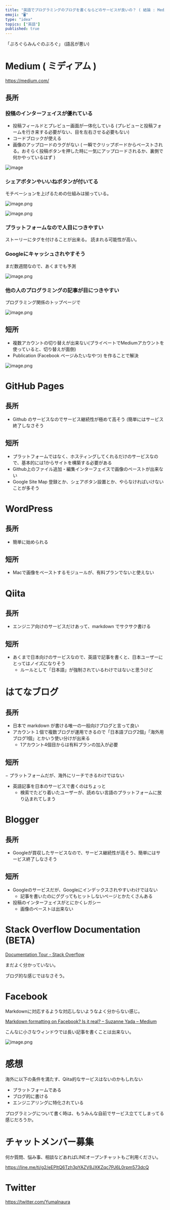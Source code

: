 ```yaml
---
title: "英語でプログラミングのブログを書くならどのサービスが良いの？ ( 結論 : Medium )"
emoji: "🖥"
type: "idea"
topics: ["英語"]
published: true
---
```


「ぷろぐらみんぐのぶろぐ」 (語呂が悪い)

# Medium ( ミディアム )

https://medium.com/

## 長所

### 投稿のインターフェイスが優れている

- 投稿フィールドとプレビュー画面が一体化している (プレビューと投稿フォームを行き来する必要がない、目を左右させる必要もない)
- コードブロックが使える
- 画像のアップロードのラグがない ( 一瞬でクリップボードからペーストされる。おそらく投稿ボタンを押した時に一気にアップロードされるか、裏側で何かやっているはず )


![image](https://qiita-image-store.s3.amazonaws.com/0/89618/891c38fd-c10c-2a48-91ca-60ab1ae88bea.png)

### シェアボタンやいいねボタンが付いてる

モチベーションを上げるための仕組みは揃っている。

![image.png](https://qiita-image-store.s3.amazonaws.com/0/89618/a4860984-e7e3-a910-579a-320c35941b3e.png)

![image.png](https://qiita-image-store.s3.amazonaws.com/0/89618/54dc385f-62fb-8b08-41ea-01624b91a266.png)

### プラットフォームなので人目につきやすい

ストーリーにタグを付けることが出来る。
読まれる可能性が高い。

### Googleにキャッシュされやすそう

まだ数週間なので、あくまでも予測

![image.png](https://qiita-image-store.s3.amazonaws.com/0/89618/7c348205-65fa-9556-f560-6288447d6ca6.png)

### 他の人のプログラミングの記事が目につきやすい

プログラミング関係のトップページで

![image.png](https://qiita-image-store.s3.amazonaws.com/0/89618/63911b49-11be-90bc-5791-bf6954c1412e.png)


## 短所

- 複数アカウントの切り替えが出来ない(プライベートでMediumアカウントを使っていると、切り替えが面倒)
 - Publication (Facebook ページみたいなやつ) を作ることで解決

![image.png](https://qiita-image-store.s3.amazonaws.com/0/89618/1cc4ceea-b285-af19-0d86-73b54f38b2ce.png)


# GitHub Pages

## 長所

- Github のサービスなのでサービス継続性が極めて高そう (簡単にはサービス終了しなさそう

## 短所

- プラットフォームではなく、ホスティングしてくれるだけのサービスなので、基本的には1からサイトを構築する必要がある
- Github上のファイル追加・編集インターフェイスで画像のペーストが出来ない
- Google Site Map 登録とか、シェアボタン設置とか、やらなければいけないことが多そう

# WordPress

## 長所

- 簡単に始められる

## 短所

- Macで画像をペーストするモジュールが、有料プランでないと使えない

# Qiita

## 長所

- エンジニア向けのサービスだけあって、markdown でサクサク書ける

## 短所

- あくまで日本向けのサービスなので、英語で記事を書くと、日本ユーザーにとってはノイズになりそう
  - ルールとして「日本語」が強制されているわけではないと思うけど

# はてなブログ

## 長所

- 日本で markdown が書ける唯一の一般向けブログと言って良い
- アカウント１個で複数ブログが運用できるので「日本語ブログ2個」「海外用ブログ1個」とかいう使い分けが出来る
  - 1アカウント4個目からは有料プランの加入が必要

## 短所

− プラットフォームだが、海外にリーチできるわけではない
- 英語記事を日本のサービスで書くのはちょっと
  - 検索でたどり着いたユーザーが、読めない言語のプラットフォームに放り込まれてしまう


# Blogger

## 長所

- Googleが買収したサービスなので、サービス継続性が高そう、簡単にはサービス終了しなさそう

## 短所

- Googleのサービスだが、Googleにインデックスされやすいわけではない
  - 記事を書いたのにググってもヒットしないページとかたくさんある
- 投稿のインターフェイスがとにかくレガシー
  - 画像のペーストは出来ない

# Stack Overflow Documentation (BETA)

[Documentation Tour - Stack Overflow](https://stackoverflow.com/tour/documentation)

まだよく分かっていない。

ブログ的な感じではなさそう。

# Facebook


Markdownに対応するような対応しないようなよく分からない感じ。

[Markdown formatting on Facebook? Is it real? – Suzanne Yada – Medium](https://medium.com/@suzanneyada/markdown-formatting-on-facebook-is-it-real-52eaf4495127)

こんなに小さなウィンドウでは長い記事を書くことは出来ない。

![image.png](https://qiita-image-store.s3.amazonaws.com/0/89618/ff2343c5-52a3-8cae-5f99-84741db941f7.png)

# 感想

海外に以下の条件を満たす、Qiita的なサービスはないのかもしれない

- プラットフォームである
- ブログ的に書ける
- エンジニアリングに特化されている

プログラミングについて書く時は、もうみんな自前でサービス立ててしまってる感じだろうか。









<!-- Update From Qiita API -->

# チャットメンバー募集


何か質問、悩み事、相談などあればLINEオープンチャットもご利用ください。

https://line.me/ti/g2/eEPltQ6Tzh3pYAZV8JXKZqc7PJ6L0rpm573dcQ





# Twitter


https://twitter.com/YumaInaura


<!-- Update From Qiita API -->


